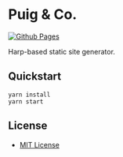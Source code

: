 # Puig & Co.

[![Github Pages](actions/workflows/gh-pages.yml/badge.svg)](actions/workflows/gh-pages.yml)

Harp-based static site generator.

## Quickstart

```
yarn install
yarn start
```

## License

- [MIT License]


[MIT License]: LICENSE
